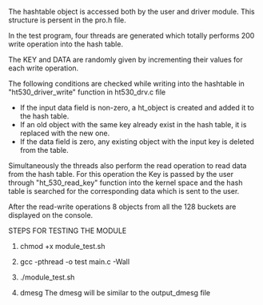 The hashtable object is accessed both by the user and driver module. This structure is persent in the pro.h file.

In the test program, four threads are generated which totally performs 200 write operation into the hash table. 

The KEY and DATA are randomly given by incrementing their values for each write operation.

The following conditions are checked while writing into the hashtable in "ht530_driver_write" function in ht530_drv.c file
- If the input data field is non-zero, a ht_object is created and added it to the hash table. 
- If an old object with the same key already exist in the hash table, it is replaced with the new one. 
- If the data field is zero, any existing object with the input key is deleted from the table.

Simultaneously the threads also perform the read operation to read data from the hash table.
For this operation the Key is passed by the user through "ht_530_read_key" function into the kernel space and the hash table is
searched for the corresponding data which is sent to the user. 

After the read-write operations 8 objects from all the 128 buckets are displayed on the console. 


STEPS FOR TESTING THE MODULE

1) chmod +x module_test.sh

2) gcc -pthread -o test main.c -Wall

3) ./module_test.sh

4) dmesg
    The dmesg will be similar to the output_dmesg file
